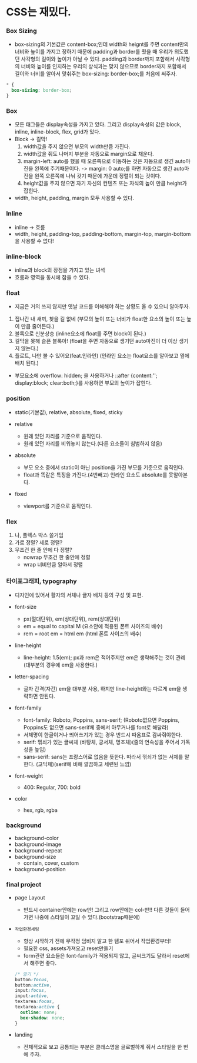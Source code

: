 # CSS는 재밌다.

### Box Sizing

- box-sizing의 기본값은 content-box;인데 width와 heignt를 주면 content만의 너비와 높이를 가지고 정하기 때문에 padding과 border를 줬을 때 우리가 의도했던 사각형의 길이와 높이가 아닐 수 있다. padding과 border까지 포함해서 사각형의 너비와 높이를 인지하는 우리의 상식과는 맞지 않으므로 border까지 포함해서 길이와 너비를 알아서 맞춰주는 box-sizing: border-box;를 처음에 써주자.

```css
* {
  box-sizing: border-box;
}
```

### Box

- 모든 태그들은 display속성을 가지고 있다. 그리고 display속성의 값은 block, inline, inline-block, flex, grid가 있다.
- Block -> 길막!
  1. width값을 주지 않으면 부모의 width만큼 가진다.
  2. width값을 줘도 나머지 부분을 자동으로 margin으로 채운다.
  3. margin-left: auto를 했을 때 오른쪽으로 이동하는 것은 자동으로 생긴 auto마진을 왼쪽에 주기때문이다. -> margin: 0 auto;를 하면 자동으로 생긴 auto마진을 왼쪽 오른쪽에 나눠 갖기 때문에 가운데 정렬이 되는 것이다.
  4. height값을 주지 않으면 자기 자신의 컨텐츠 또는 자식의 높이 만큼 height가 잡힌다.
- width, height, padding, margin 모두 사용할 수 있다.

### Inline

- inline -> 흐름
- width, height, padding-top, padding-bottom, margin-top, margin-bottom을 사용할 수 없다!

### inline-block

- inline과 block의 장점을 가지고 있는 녀석
- 흐름과 영역을 동시에 잡을 수 있다.

### float

- 지금은 거의 쓰지 않지만 옛날 코드를 이해해야 하는 상황도 올 수 있으니 알아두자.

1. 집나간 내 새끼, 찾을 길 없네 (부모의 높이 또는 너비가 float한 요소의 높이 또는 높이 만큼 줄어든다.)
2. 블록으로 신분상승 (inline요소에 float를 주면 block이 된다.)
3. 길막을 못해 슬픈 블록아! (float을 주면 자동으로 생기던 auto마진이 더 이상 생기지 않는다.)
4. 플로트, 나만 볼 수 있어요(feat.인라인) (인라인 요소는 float요소를 알아보고 옆에 배치 된다.)

- 부모요소에 overflow: hidden; 을 사용하거나 ::after {content:''; display:block; clear:both;}를 사용하면 부모의 높이가 잡힌다.

### position

- static(기본값), relative, absolute, fixed, sticky
- relative

  - 원래 있던 자리를 기준으로 움직인다.
  - 원래 있던 자리를 비워놓지 않는다.(다른 요소들이 침범하지 않음)

- absolute

  - 부모 요소 중에서 static이 아닌 position을 가진 부모를 기준으로 움직인다.
  - float과 똑같은 특징을 가진다.(4번빼고) 인라인 요소도 absolute를 못알아본다.

- fixed
  - viewport를 기준으로 움직인다.

### flex

1. 나, 플렉스 박스 쓸거임
2. 가로 정렬? 세로 정렬?
3. 무조건 한 줄 안에 다 정렬?
   - nowrap 무조건 한 줄안에 정렬
   - wrap 너비만큼 알아서 정렬

### 타이포그래피, typography

- 디자인에 있어서 활자의 서체나 글자 배치 등의 구성 및 표현.
- font-size
  - px(절대단위), em(상대단위), rem(상대단위)
  - em = equal to capital M (요소안에 적용된 폰트 사이즈의 배수)
  - rem = root em = html em (html 폰트 사이즈의 배수)
- line-height
  - line-height: 1.5(em); px과 rem은 적어주지만 em은 생략해주는 것이 관례 (대부분의 경우에 em을 사용한다.)
- letter-spacing

  - 글자 간격(자간) em을 대부분 사용, 하지만 line-height와는 다르게 em을 생략하면 안된다.

- font-family

  - font-family: Roboto, Poppins, sans-serif; (Roboto없으면 Poppins, Poppins도 없으면 sans-serif체 중에서 아무거나를 font로 해달라)
  - 서체명이 한글이거나 띄어쓰기가 있는 경우 반드시 따옴표로 감싸줘야한다.
  - serif: 꺾쇠가 있는 글씨체 (바탕체, 궁서체, 명조체)(줄의 연속성을 주어서 가독성을 높임)
  - sans-serif: sans는 프랑스어로 없음을 뜻한다. 따라서 꺾쇠가 없는 서체를 말한다. (고딕체)(serif에 비해 깔끔하고 세련된 느낌)

- font-weight
  - 400: Regular, 700: bold
- color

  - hex, rgb, rgba

### background

- background-color
- background-image
- background-repeat
- background-size
  - contain, cover, custom
- background-position

### final project

- page Layout

  - 반드시 container안에는 row만! 그리고 row안에는 col-만!! 다른 것들이 들어가면 나중에 스타일이 꼬일 수 있다.(bootstrap때문에)

- `작업환경세팅`

  - 항상 시작하기 전에 무작정 덤비지 말고 한 템포 쉬어서 작업환경부터!
  - 필요한 css, assets가져오고 reset만들기
  - form관련 요소들은 font-family가 적용되지 않고, 글씨크기도 달라서 reset에서 해주면 좋다.

  ```css
  /* 암기 */
  button:focus,
  button:active,
  input:focus,
  input:active,
  textarea:focus,
  textarea:active {
    outline: none;
    box-shadow: none;
  }
  ```

- landing
  - 전체적으로 보고 공통되는 부분은 클래스명을 글로벌하게 줘서 스타일을 한 번에 주자.
